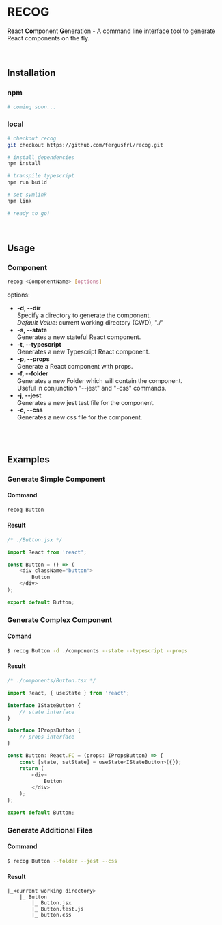 # RECOG
**Re**act **Co**mponent **G**eneration - A command line interface tool to generate React components on the fly.

<br/>

## Installation
### npm
```bash
# coming soon...
```

### local
```bash
# checkout recog
git checkout https://github.com/fergusfrl/recog.git

# install dependencies
npm install

# transpile typescript
npm run build

# set symlink
npm link

# ready to go!
```

<br/>

## Usage
### Component
```bash
recog <ComponentName> [options]
```
options:
- **-d, --dir**<br/>
Specify a directory to generate the component.<br/>
_Default Value_: current working directory (CWD), "./"
- **-s, --state**<br/>
Generates a new stateful React component.
- **-t, --typescript**<br/>
Generates a new Typescript React component.
- **-p, --props**<br/>
Generate a React component with props.
- **-f, --folder**<br/>
Generates a new Folder which will contain the component.<br/>
Useful in conjunction "--jest" and "-css" commands.
- **-j, --jest**<br/>
Generates a new jest test file for the component.
- **-c, --css**<br/>
Generates a new css file for the component.
<br/>
<br/>

## Examples
### Generate Simple Component
#### Command
```bash
recog Button
```
#### Result
```javascript
/* ./Button.jsx */

import React from 'react';

const Button = () => (
    <div className="button">
        Button
    </div>
);

export default Button;
```

### Generate Complex Component
#### Comand
```bash
$ recog Button -d ./components --state --typescript --props
```
#### Result
```javascript
/* ./components/Button.tsx */

import React, { useState } from 'react';

interface IStateButton {
    // state interface
}

interface IPropsButton {
    // props interface
}

const Button: React.FC = (props: IPropsButton) => {
    const [state, setState] = useState<IStateButton>({});
    return (
        <div>
            Button
        </div>
    );
};

export default Button;
```

### Generate Additional Files
#### Command
```bash
$ recog Button --folder --jest --css
```
#### Result
```
|_<current working directory>
    |_ Button
        |_ Button.jsx
        |_ Button.test.js
        |_ button.css
```
